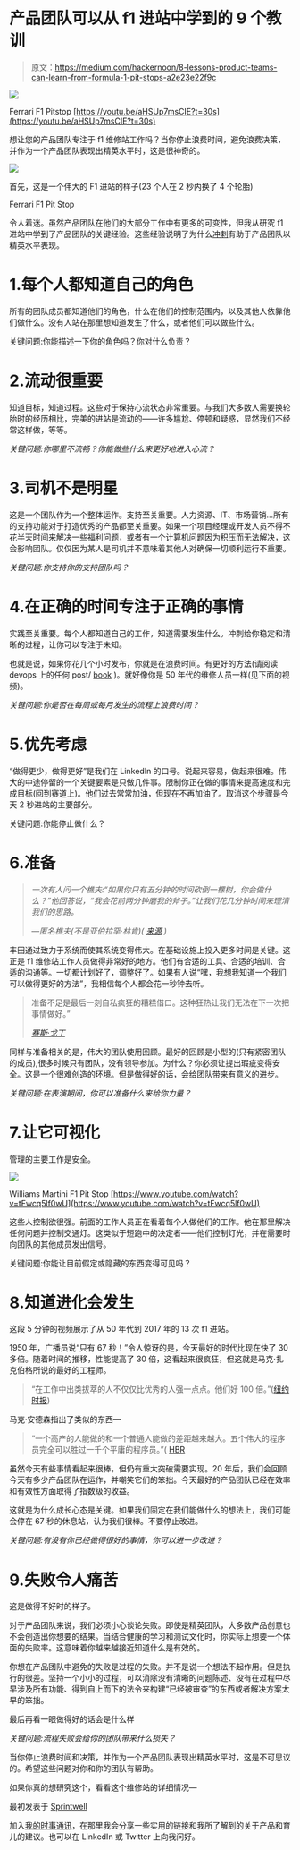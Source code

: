 # 产品团队可以从 f1 进站中学到的 9 个教训

> 原文：<https://medium.com/hackernoon/8-lessons-product-teams-can-learn-from-formula-1-pit-stops-a2e23e22f9c>

![](img/e3ed4de870b855b2eecfdbf5a6cea844.png)

Ferrari F1 Pitstop [https://youtu.be/aHSUp7msCIE?t=30s](https://youtu.be/aHSUp7msCIE?t=30s)

想让您的产品团队专注于 f1 维修站工作吗？当你停止浪费时间，避免浪费决策，并作为一个产品团队表现出精英水平时，这是很神奇的。

[![](img/26bae473633e60acf21cd165dc316adb.png)](https://ryanseamons.substack.com/)

首先，这是一个伟大的 F1 进站的样子(23 个人在 2 秒内换了 4 个轮胎)

Ferrari F1 Pit Stop

令人着迷。虽然产品团队在他们的大部分工作中有更多的可变性，但我从研究 f1 进站中学到了产品团队的关键经验。这些经验说明了为什么[冲刺](https://blog.sprintwell.com/design-sprints/)有助于产品团队以精英水平表现。

# 1.每个人都知道自己的角色

所有的团队成员都知道他们的角色，什么在他们的控制范围内，以及其他人依靠他们做什么。没有人站在那里想知道发生了什么，或者他们可以做些什么。

关键问题:你能描述一下你的角色吗？你对什么负责？

# 2.流动很重要

知道目标，知道过程。这些对于保持心流状态非常重要。与我们大多数人需要换轮胎时的经历相比，完美的进站是流动的——许多尴尬、停顿和疑惑，显然我们不经常这样做，等等。

*关键问题:你哪里不流畅？你能做些什么来更好地进入心流？*

# 3.司机不是明星

这是一个团队作为一个整体运作。支持至关重要。人力资源、IT、市场营销…所有的支持功能对于打造优秀的产品都至关重要。如果一个项目经理或开发人员不得不花半天时间来解决一些福利问题，或者有一个计算机问题因为积压而无法解决，这会影响团队。仅仅因为某人是司机并不意味着其他人对确保一切顺利运行不重要。

*关键问题:你支持你的支持团队吗？*

# 4.在正确的时间专注于正确的事情

实践至关重要。每个人都知道自己的工作，知道需要发生什么。冲刺给你稳定和清晰的过程，让你可以专注于未知。

也就是说，如果你花几个小时发布，你就是在浪费时间。有更好的方法(请阅读 devops 上的任何 post/ [book](https://hackernoon.com/tagged/book) )。就好像你是 50 年代的维修人员一样(见下面的视频)。

*关键问题:你是否在每周或每月发生的流程上浪费时间？*

# 5.优先考虑

“做得更少，做得更好”是我们在 LinkedIn 的口号。说起来容易，做起来很难。伟大的中途停留的一个关键要素是只做几件事。限制你正在做的事情来提高速度和完成目标(回到赛道上)。他们过去常常加油，但现在不再加油了。取消这个步骤是今天 2 秒进站的主要部分。

关键问题:你能停止做什么？

# 6.准备

> *一次有人问一个樵夫:“如果你只有五分钟的时间砍倒一棵树，你会做什么？”他回答说，“我会花前两分钟磨我的斧子。”让我们花几分钟时间来理清我们的思路。*
> 
> *—匿名樵夫(不是亚伯拉罕·林肯)(* [*来源*](https://quoteinvestigator.com/2014/03/29/sharp-axe/) *)*

丰田通过致力于系统而使其系统变得伟大。在基础设施上投入更多时间是关键。这正是 f1 维修站工作人员做得非常好的地方。他们有合适的工具、合适的培训、合适的沟通等。一切都计划好了，调整好了。如果有人说“嘿，我想我知道一个我们可以做得更好的方法”，我相信每个人都会花一秒钟去听。

> 准备不足是最后一刻自私疯狂的糟糕借口。这种狂热让我们无法在下一次把事情做好。”
> 
> [*赛斯·戈丁*](https://seths.blog/2018/06/cold-yeast/)

同样与准备相关的是，伟大的团队使用回顾。最好的回顾是小型的(只有紧密团队的成员),很多时候只有团队，没有领导参加。为什么？你必须让提出瑕疵变得安全。这是一个很难创造的环境。但是做得好的话，会给团队带来有意义的进步。

*关键问题:在表演期间，你可以准备什么来给你力量？*

# 7.让它可视化

管理的主要工作是安全。

![](img/c4f2da5dfb35331a1959d0dc14f1483a.png)

Williams Martini F1 Pit Stop [https://www.youtube.com/watch?v=tFwcq5lf0wU](https://www.youtube.com/watch?v=tFwcq5lf0wU)

这些人控制欲很强。前面的工作人员正在看着每个人做他们的工作。他在那里解决任何问题并控制交通灯。这类似于短跑中的决定者——他们控制灯光，并在需要时向团队的其他成员发出信号。

关键问题:你能让目前假定或隐藏的东西变得可见吗？

# 8.知道进化会发生

这段 5 分钟的视频展示了从 50 年代到 2017 年的 13 次 f1 进站。

1950 年，广播员说“只有 67 秒！”令人惊讶的是，今天最好的时代比现在快了 30 多倍。随着时间的推移，性能提高了 30 倍，这看起来很疯狂，但这就是马克·扎克伯格所说的最好的工程师。

> “在工作中出类拔萃的人不仅仅比优秀的人强一点点。他们好 100 倍。”([纽约时报](https://www.nytimes.com/2011/05/18/technology/18talent.html?_r=2&ref=todayspaper))

马克·安德森指出了类似的东西—

> “一个高产的人能做的和一个普通人能做的差距越来越大。五个伟大的程序员完全可以胜过一千个平庸的程序员。”( [HBR](https://hbr.org/2011/06/great-people-are-overrated)

虽然今天有些事情看起来很棒，但仍有重大突破需要实现。20 年后，我们会回顾今天有多少产品团队在运作，并嘲笑它们的笨拙。今天最好的产品团队已经在效率和有效性方面取得了指数级的收益。

这就是为什么成长心态是关键。如果我们固定在我们能做什么的想法上，我们可能会停在 67 秒的休息站，认为我们很棒。不要停止改进。

*关键问题:有没有你已经做得很好的事情，你可以进一步改进？*

# 9.失败令人痛苦

这是做得不好时的样子。

对于产品团队来说，我们必须小心谈论失败。即使是精英团队，大多数产品创意也不会创造出你想要的结果。当结合健康的学习和测试文化时，你实际上想要一个体面的失败率。这意味着你越来越接近知道什么是有效的。

你想在产品团队中避免的失败是过程的失败。并不是说一个想法不起作用。但是执行的很差。坚持一个小小的过程，可以消除没有清晰的问题陈述、没有在过程中尽早涉及所有功能、得到自上而下的法令来构建“已经被审查”的东西或者解决方案太早的笨拙。

最后再看一眼做得好的话会是什么样

*关键问题:流程失败会给你的团队带来什么损失？*

当你停止浪费时间和决策，并作为一个产品团队表现出精英水平时，这是不可思议的。希望这些问题对你和你的团队有帮助。

如果你真的想研究这个，看看这个维修站的详细情况—

最初发表于 [Sprintwell](https://blog.sprintwell.com/9-lessons-product-teams-can-learn-from-formula-1-pit-stops/)

加入[我的时事通讯](https://ryanseamons.com/)，在那里我会分享一些实用的链接和我所了解到的关于产品和育儿的建议。也可以在 LinkedIn 或 Twitter 上向我问好。